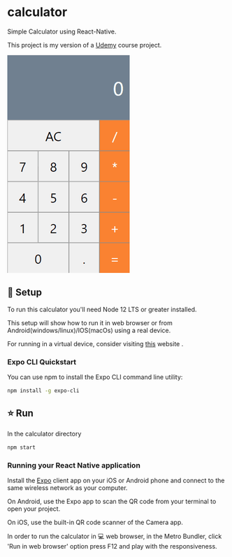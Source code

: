 # calculator

Simple Calculator using React-Native. 

This project is my version of a [Udemy](https://www.udemy.com/course/curso-react-native/) course project. 

![calculator-react-native](demo/calculator-react-native.gif)
## 🚀 Setup

To run this calculator you'll need Node 12 LTS or greater installed.

This setup will show how to run it in web browser or from Android(windows/linux)/IOS(macOs) using a real device.

For running in a virtual device, consider visiting [this](https://reactnative.dev/docs/environment-setup) website .

### Expo CLI Quickstart
You can use npm to install the Expo CLI command line utility:
```bash
npm install -g expo-cli
```

## ⭐ Run
In the calculator directory
```bash
npm start
```
### Running your React Native application
Install the [Expo](https://expo.io/) client app on your iOS or Android phone and connect to the same wireless network as your computer. 

On Android, use the Expo app to scan the QR code from your terminal to open your project. 

On iOS, use the built-in QR code scanner of the Camera app. 

In order to run the calculator in 💻 web browser, in the Metro Bundler, click 'Run in web browser' option press F12 and play with the responsiveness.

